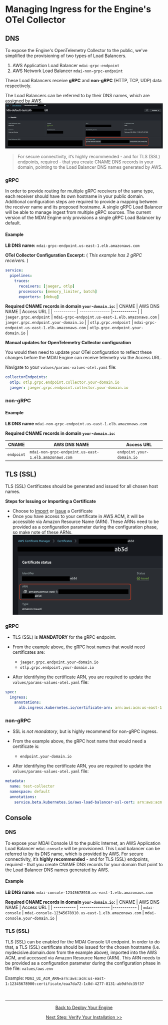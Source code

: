 # Managing Ingress for the Engine's OTel Collector 

<!-- toc -->

## DNS

To expose the Engine's OpenTelemetry Collector to the public, we've simplified the provisioning of two types of Load Balancers.

1. AWS Application Load Balancer `mdai-grpc-endpoint`
2. AWS Network Load Balancer `mdai-non-grpc-endpoint`

These Load Balancers receive **gRPC** and **non-gRPC** (HTTP, TCP, UDP) data respectively.

The Load Balancers can be referred to by their DNS names, which are assigned by AWS. [![DNS LB Names](../../media/load-balancers.png)](../../media/load-balancers.png)

> For secure connectivity, it’s highly recommended - and for TLS (SSL) endpoints, required - that you create CNAME DNS records in your domain, pointing to the Load Balancer DNS names generated by AWS.

### gRPC

In order to provide routing for multiple gRPC receivers of the same type, each receiver should have its own hostname in your public domain. Additional configuration steps are required to provide a mapping between the receiver name and its proposed hostname. A single gRPC Load Balancer will be able to manage ingest from multiple gRPC sources. The current version of the MDAI Engine only provisions a single gRPC Load Balancer by default.

#### Example

**LB DNS name:**
`mdai-grpc-endpoint.us-east-1.elb.amazonaws.com`

**OTel Collector Configuration Excerpt:**
( _This example has 2 gRPC receivers._ )

```yaml
service:
  pipelines:
    traces:
      receivers: [jaeger, otlp]
      processors: [memory_limiter, batch]
      exporters: [debug]
```

**Required CNAME records in domain `your-domain.io`:**
| CNAME | AWS DNS NAME | Access URL |
| ----------- | --------------- |------------ |
| `jaeger.grpc.endpoint` | `mdai-grpc-endpoint.us-east-1.elb.amazonaws.com` | `jaeger.grpc.endpoint.your-domain.io` |
| `otlp.grpc.endpoint` | `mdai-grpc-endpoint.us-east-1.elb.amazonaws.com` | `otlp.grpc.endpoint.your-domain.io` |

**Manual updates for OpenTelemetry Collector configuration**

You would then need to update your OTel configuration to reflect these changes before the MDAI Engine can receive telemetry via the Access URL.

Navigate to your `values/params-values-otel.yaml` file:

```yaml
collectorEndpoints:
  otlp: otlp.grpc.endpoint.collector.your-domain.io
  jaeger: jaeger.grpc.endpoint.collector.your-domain.io
```

### non-gRPC

#### Example

**LB DNS name**
`mdai-non-grpc-endpoint.us-east-1.elb.amazonaws.com`

**Required CNAME records in domain `your-domain.io`:**

| CNAME      | AWS DNS NAME                                         | Access URL                |
| ---------- | ---------------------------------------------------- | ------------------------- |
| `endpoint` | `mdai-non-grpc-endpoint.us-east-1.elb.amazonaws.com` | `endpoint.your-domain.io` |

## TLS (SSL)

TLS (SSL) Certificates should be generated and issued for all chosen host names.

**Steps for Issuing or Importing a Certificate**

- Choose to [Import](https://docs.aws.amazon.com/acm/latest/userguide/import-certificate-api-cli.html) or [Issue](https://docs.aws.amazon.com/acm/latest/userguide/gs.html) a Certificate
- Once you have access to your certificate in AWS ACM, it will be accessible via Amazon Resource Name (ARN). These ARNs need to be provided as a configuration parameter during the configuration phase, so make note of these ARNs. [![ACM ARN](../../media/acm-certificates.png)](../../media/acm-certificates.png)

### gRPC

- TLS (SSL) is **MANDATORY** for the gRPC endpoint.

- From the example above, the gRPC host names that would need certificates are:

  - `jaeger.grpc.endpoint.your-domain.io`
  - `otlp.grpc.endpoint.your-domain.io`

- After identifying the certificate ARN, you are required to update the `values/params-values-otel.yaml` file:

```yaml
spec:
  ingress:
    annotations:
      alb.ingress.kubernetes.io/certificate-arn: arn:aws:acm:us-east-1:1234567890:certificate/th15-15-@n-@ut0g3n3r@ted-numb3r
```

### non-gRPC

- SSL is _not mandatory_, but is highly recommend for non-gRPC ingress.

- From the example above, the gRPC host name that would need a certificate is:

  - `endpoint.your-domain.io`

- After identifying the certificate ARN, you are required to update the `values/params-values-otel.yaml` file:

```yaml
metadata:
  name: test-collector
  namespace: default
  annotations:
    service.beta.kubernetes.io/aws-load-balancer-ssl-cert: arn:aws:acm:us-east-1:1234567890:certificate/th15-15-@n-@ut0g3n3r@ted-numb3r
```

## Console

### DNS

To expose your MDAI Console UI to the public Internet, an AWS Application Load Balancer `mdai-console` will be provisioned.
This Load balancer can be referred to by its DNS name, which is provided by AWS. For secure connectivity, it’s **highly recommended** - and for TLS (SSL) endpoints, required - that you create CNAME DNS records for your domain that point to the Load Balancer DNS names generated by AWS.

#### Example

**LB DNS name**: `mdai-console-12345678910.us-east-1.elb.amazonaws.com`

**Required CNAME records in domain `your-domain.io`:**
| CNAME | AWS DNS NAME | Access URL |
| ----------- | --------------- |------------ |
| `mdai-console` | `mdai-console-12345678910.us-east-1.elb.amazonaws.com` | `mdai-console.your-domain.io` |

### TLS (SSL)

TLS (SSL) can be enabled for the MDAI Console UI endpoint. In order to do that, a TLS (SSL) certificate should be issued for the chosen hostname (i.e. mydecisive.domain.dom from the example above), imported into the AWS ACM, and accessed via Amazon Resource Name (ARN).
This ARN needs to be provided as a configuration parameter during the configuration phase in the file: `values/aws.env`

Example:
`MDAI_UI_ACM_ARN=arn:aws:acm:us-east-1:12345678900:certificate/eaa7da72-1c8d-4277-8131-ab9dfdc35f37`

<br />

----

<p style="text-align: center;">
  <a href="./deploy.md">Back to Deploy Your Engine</a>
</p>
<p style="text-align: center;">
  <a href="./verify.md">Next Step: Verify Your Installation >></a>
</p>
